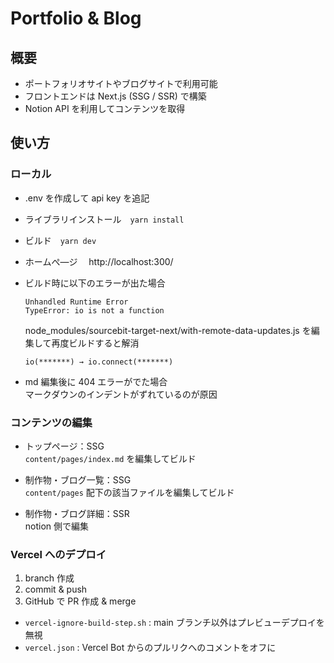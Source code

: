 # Portfolio & Blog

## 概要

- ポートフォリオサイトやブログサイトで利用可能
- フロントエンドは Next.js (SSG / SSR) で構築
- Notion API を利用してコンテンツを取得

## 使い方

### ローカル

- .env を作成して api key を追記
- ライブラリインストール　`yarn install`
- ビルド　`yarn dev`
- ホームぺ―ジ　 http://localhost:300/

- ビルド時に以下のエラーが出た場合

  ```
  Unhandled Runtime Error
  TypeError: io is not a function
  ```

  node_modules/sourcebit-target-next/with-remote-data-updates.js
  を編集して再度ビルドすると解消

  ```
  io(*******) → io.connect(*******)
  ```

- md 編集後に 404 エラーがでた場合  
  マークダウンのインデントがずれているのが原因

### コンテンツの編集

- トップページ：SSG  
  `content/pages/index.md` を編集してビルド

- 制作物・ブログ一覧：SSG  
  `content/pages` 配下の該当ファイルを編集してビルド

- 制作物・ブログ詳細：SSR  
  notion 側で編集

### Vercel へのデプロイ

1. branch 作成
2. commit & push
3. GitHub で PR 作成 & merge

- `vercel-ignore-build-step.sh` : main ブランチ以外はプレビューデプロイを無視
- `vercel.json` : Vercel Bot からのプルリクへのコメントをオフに
